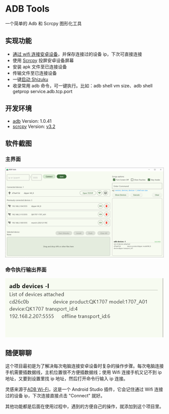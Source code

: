 # ADB Tools

一个简单的 Adb 和 Scrcpy 图形化工具

## 实现功能

* [通过 wifi 连接安卓设备](https://developer.android.google.cn/tools/adb?hl=zh_cn#wireless-android11-command-line)，并保存连接过的设备 ip，下次可直接连接
* 使用 [Scrcpy](https://github.com/Genymobile/scrcpy) 投屏安卓设备屏幕
* 安装 apk 文件至已连接设备
* 传输文件至已连接设备
* 一键[启动 Shizuku](https://shizuku.rikka.app/zh-hans/guide/setup/#%E5%90%AF%E5%8A%A8-shizuku-3)
* 收录常用 adb 命令，可一键执行。比如：adb shell vm size、adb shell getprop service.adb.tcp.port

## 开发环境

- [adb](https://developer.android.com/tools/releases/platform-tools) Version: 1.0.41
- [scrcpy](https://github.com/Genymobile/scrcpy) Version: [v3.2](https://github.com/Genymobile/scrcpy/releases/tag/v3.2)

## 软件截图

### 主界面
![img.png](.README_images/img_1.png)

### 命令执行输出界面

![img.png](.README_images/img.png)

## 随便聊聊

这个项目最初是为了解决每次电脑连接安卓设备时复杂的操作步骤。每次电脑连接手机需要插数据线，主机位置很不方便插数据线；使用 Wifi 连接手机又记不到 ip 地址，又要到设置里找 ip 地址，然后打开命令行输入 ip 连接。

灵感来源于[ADB Wi-Fi](https://github.com/y-polek/ADB-Wi-Fi)，这是一个 Android Studio 插件，它会记住通过 Wifi 连接过的设备 ip，下次连接直接点击 "Connect" 就好。

其他功能都是后面在使用过程中，遇到的方便自己的操作，就添加到这个项目里。